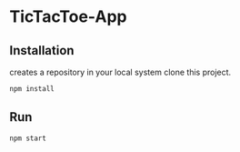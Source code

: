 # TicTacToe-App

## Installation
creates a repository in your local system clone this project.

```bash
npm install
```

## Run
```bash
npm start
```
